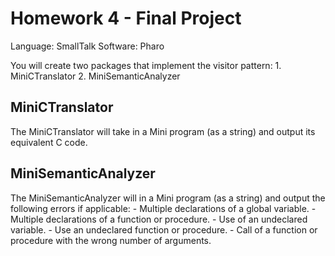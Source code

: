 Homework 4 - Final Project
==========================

Language: SmallTalk
Software: Pharo

You will create two packages that implement the visitor pattern:
	1. MiniCTranslator
	2. MiniSemanticAnalyzer

## MiniCTranslator

The MiniCTranslator will take in a Mini program (as a string) and output its equivalent C code.

## MiniSemanticAnalyzer

The MiniSemanticAnalyzer will in a Mini program (as a string) and output the following errors if applicable:
	- Multiple declarations of a global variable.
	- Multiple declarations of a function or procedure.
	- Use of an undeclared variable.
	- Use an undeclared function or procedure.
	- Call of a function or procedure with the wrong number of arguments.

